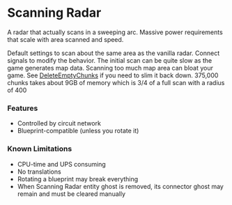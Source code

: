 # Scanning Radar
A radar that actually scans in a sweeping arc. Massive power requirements that scale with area scanned and speed.

Default settings to scan about the same area as the vanilla radar.
Connect signals to modify the behavior.
The initial scan can be quite slow as the game generates map data.
Scanning too much map area can bloat your game.
See [DeleteEmptyChunks](https://mods.factorio.com/mod/DeleteEmptyChunks) if you need to slim it back down.
375,000 chunks takes about 9GB of memory which is 3/4 of a full scan with a radius of 400

### Features
 - Controlled by circuit network
 - Blueprint-compatible (unless you rotate it)

### Known Limitations
 - CPU-time and UPS consuming
 - No translations
 - Rotating a blueprint may break everything
 - When Scanning Radar entity ghost is removed, its connector ghost may remain and must be cleared manually
